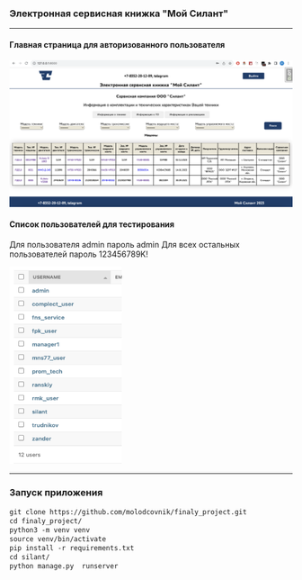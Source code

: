 ### Электронная сервисная книжка "Мой Силант"

____

#### Главная страница для авторизованного пользователя


![main_page](silant/static/images/main_page.png)


#### Список пользователей для тестирования

Для пользователя admin пароль admin
Для всех остальных пользователей пароль 123456789K!

<img src="silant/static/images/user_list.png" width="200" height="350">

______

### Запуск приложения

```
git clone https://github.com/molodcovnik/finaly_project.git
cd finaly_project/
python3 -m venv venv
source venv/bin/activate
pip install -r requirements.txt
cd silant/
python manage.py  runserver
```
